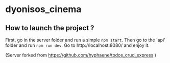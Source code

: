 # dyonisos_cinema

## How to launch the project ?

First, go in the server folder and run a simple ```npm start```.
Then go to the 'api' folder and run ```npm run dev```.
Go to http://localhost:8080/ and enjoy it.

(Server forked from https://github.com/hyphaene/todos_crud_express )
